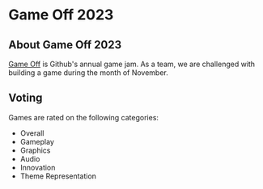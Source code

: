 # Game Off 2023

## About Game Off 2023
[Game Off](https://itch.io/jam/game-off-2023) is Github's annual game jam. As a team, we are challenged with building a game during the month of November.

## Voting
Games are rated on the following categories:
* Overall
* Gameplay
* Graphics
* Audio
* Innovation
* Theme Representation

